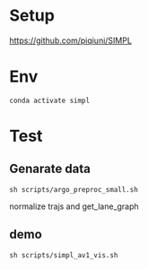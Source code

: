 # Setup

https://github.com/piqiuni/SIMPL

# Env

```
conda activate simpl
```

# Test

## Genarate data

```
sh scripts/argo_preproc_small.sh
```

normalize trajs and get_lane_graph

## demo

```
sh scripts/simpl_av1_vis.sh
```
